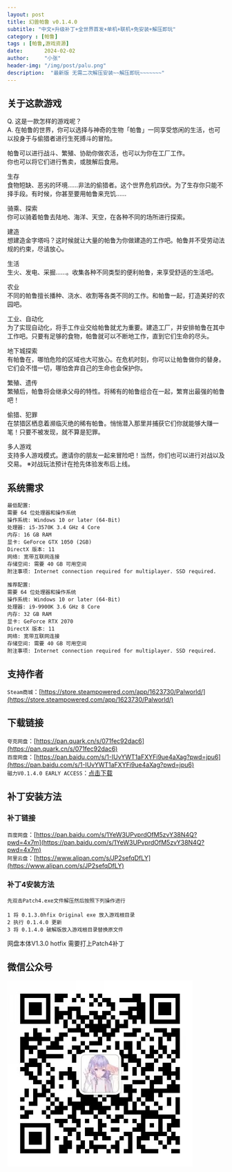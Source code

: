 ```yaml
---
layout: post
title: 幻兽帕鲁 v0.1.4.0 
subtitle: "中文+升级补丁+全世界首发+单机+联机+免安装+解压即玩"
category : [帕鲁]
tags : [帕鲁,游戏资源]
date:       2024-02-02
author:     "小张"
header-img: "/img/post/palu.png"
description:  "最新版 无需二次解压安装~~解压即玩~~~~~~~"
---
```


## 关于这款游戏

Q. 这是一款怎样的游戏呢？  
A. 在帕鲁的世界，你可以选择与神奇的生物「帕鲁」一同享受悠闲的生活，也可以投身于与偷猎者进行生死搏斗的冒险。

帕鲁可以进行战斗、繁殖、协助你做农活，也可以为你在工厂工作。  
你也可以将它们进行售卖，或肢解后食用。

生存  
食物短缺、恶劣的环境……非法的偷猎者。这个世界危机四伏。为了生存你只能不择手段。有时候，你甚至要用帕鲁来充饥……

骑乘、探索  
你可以骑着帕鲁去陆地、海洋、天空，在各种不同的场所进行探索。

建造  
想建造金字塔吗？这时候就让大量的帕鲁为你做建造的工作吧。帕鲁并不受劳动法规的约束，尽请放心。

生活  
生火、发电、采掘……。收集各种不同类型的便利帕鲁，来享受舒适的生活吧。

农业  
不同的帕鲁擅长播种、浇水、收割等各类不同的工作。和帕鲁一起，打造美好的农园吧。

工业、自动化  
为了实现自动化，将手工作业交给帕鲁就尤为重要。建造工厂，并安排帕鲁在其中工作吧。只要有足够的食物，帕鲁就可以不断地工作，直到它们生命的尽头。

地下城探索  
有帕鲁在，哪怕危险的区域也大可放心。在危机时刻，你可以让帕鲁做你的替身。它们会不惜一切，哪怕舍弃自己的生命也会保护你。

繁殖、遗传  
繁殖后，帕鲁将会继承父母的特性。将稀有的帕鲁组合在一起，繁育出最强的帕鲁吧！

偷猎、犯罪  
在禁猎区栖息着濒临灭绝的稀有帕鲁。悄悄潜入那里并捕获它们你就能够大赚一笔！只要不被发现，就不算是犯罪。

多人游戏  
支持多人游戏模式。邀请你的朋友一起来冒险吧！当然，你们也可以进行对战以及交易。
※对战玩法预计在抢先体验发布后上线。


## 系统需求

```text
最低配置:  
需要 64 位处理器和操作系统  
操作系统: Windows 10 or later (64-Bit)  
处理器: i5-3570K 3.4 GHz 4 Core  
内存: 16 GB RAM  
显卡: GeForce GTX 1050 (2GB)  
DirectX 版本: 11  
网络: 宽带互联网连接  
存储空间: 需要 40 GB 可用空间  
附注事项: Internet connection required for multiplayer. SSD required.  
```
```text
推荐配置:
需要 64 位处理器和操作系统
操作系统: Windows 10 or later (64-Bit)
处理器: i9-9900K 3.6 GHz 8 Core
内存: 32 GB RAM
显卡: GeForce RTX 2070
DirectX 版本: 11
网络: 宽带互联网连接
存储空间: 需要 40 GB 可用空间
附注事项: Internet connection required for multiplayer. SSD required.
```

## 支持作者
`Steam商城`：[https://store.steampowered.com/app/1623730/Palworld/](https://store.steampowered.com/app/1623730/Palworld/)

## 下载链接
`夸克网盘`：[https://pan.quark.cn/s/071fec92dac6](https://pan.quark.cn/s/071fec92dac6)  
`百度网盘`：[https://pan.baidu.com/s/1-IUvYWT1aFXYFi9ue4aXag?pwd=jpu6](https://pan.baidu.com/s/1-IUvYWT1aFXYFi9ue4aXag?pwd=jpu6)  
`磁力V0.1.4.0 EARLY ACCESS`：[点击下载](magnet:?xt=urn:btih:26f17e5ef8ef8d26839897b3e61e0b6117089097&dn=Palworld%20%5bSteam-Rip%5d%20by%20Ksenia&tr=http%3a%2f%2fbt.piratbit.club%2f00075796c46ede38c12741b72a29625c%2fannounce&tr=udp%3a%2f%2ftracker.sbsub.com%3a2710%2fannounce&tr=http%3a%2f%2fopen.acgtracker.com%3a1096%2fannounce&tr=udp%3a%2f%2f176.113.68.67%3a6961%2fannounce&tr=udp%3a%2f%2f176.113.71.60%3a6961%2fannounce&tr=http%3a%2f%2f184.105.151.164%3a6969%2fannounce&tr=udp%3a%2f%2f185.83.214.123%3a6969%2fannounce&tr=http%3a%2f%2f51.15.55.204%3a1337%2fannounce&tr=http%3a%2f%2f51.38.230.101%3a80%2fannounce&tr=udp%3a%2f%2f93.158.213.92%3a1337%2fannounce&tr=http%3a%2f%2f95.107.48.115%3a80%2fannounce&tr=http%3a%2f%2faaa.army%3a8866%2fannounce&tr=http%3a%2f%2fbobbialbano.com%3a6969%2fannounce&tr=http%3a%2f%2fderpyradio.net%3a6969%2fannounce&tr=http%3a%2f%2fh4.trakx.nibba.trade%3a80%2fannounce&tr=http%3a%2f%2fopen.acgnxtracker.com%2fannounce&tr=udp%3a%2f%2fopentracker.i2p.rocks%3a6969%2fannounce&tr=http%3a%2f%2fpublictracker.ch%3a6969%2fannounce&tr=udp%3a%2f%2fretracker.sevstar.net%3a2710%2fannounce&tr=http%3a%2f%2frt.tace.ru%3a80%2fannounce&tr=http%3a%2f%2fshare.camoe.cn%3a8080%2fannounce&tr=http%3a%2f%2ft.acg.rip%3a6699%2fannounce&tr=http%3a%2f%2ft.nyaatracker.com%2fannounce&tr=http%3a%2f%2ft.nyaatracker.com%3a80%2fannounce&tr=udp%3a%2f%2ft.overflow.biz%3a6969%2fannounce&tr=udp%3a%2f%2ftr.cili001.com%3a8070%2fannounce&tr=http%3a%2f%2ftracker.anonwebz.xyz%3a8080%2fannounce&tr=udp%3a%2f%2ftracker.dler.org%3a6969%2fannounce&tr=http%3a%2f%2ftracker.files.fm%3a6969%2fannounce&tr=http%3a%2f%2ftracker.gbitt.info%2fannounce&tr=http%3a%2f%2ftracker.gbitt.info%3a80%2fannounce&tr=http%3a%2f%2ftracker.ipv6tracker.ru%3a80%2fannounce&tr=udp%3a%2f%2ftracker.kamigami.org%3a2710%2fannounce&tr=udp%3a%2f%2ftracker.lelux.fi%3a6969%2fannounce&tr=http%3a%2f%2ftracker.noobsubs.net%3a80%2fannounce&tr=http%3a%2f%2ftracker.skyts.cn%3a6969%2fannounce&tr=udp%3a%2f%2ftracker.skyts.net%3a6969%2fannounce&tr=http%3a%2f%2ftracker.ygsub.com%3a6969%2fannounce&tr=udp%3a%2f%2ftracker.zerobytes.xyz%3a1337%2fannounce&tr=http%3a%2f%2ftracker1.itzmx.com%3a8080%2fannounce&tr=udp%3a%2f%2ftracker2.dler.org%3a80%2fannounce&tr=udp%3a%2f%2ftracker2.itzmx.com%3a6961%2fannounce&tr=udp%3a%2f%2ftracker3.itzmx.com%3a6961%2fannounce&tr=udp%3a%2f%2ftracker4.itzmx.com%3a2710%2fannounce&tr=http%3a%2f%2fvpn.flying-datacenter.de%3a6969%2fannounce&tr=http%3a%2f%2fvps02.net.orel.ru%2fannounce&tr=http%3a%2f%2fvps02.net.orel.ru%3a80%2fannounce&tr=https%3a%2f%2f1337.abcvg.info%2fannounce&tr=https%3a%2f%2f1337.abcvg.info%3a443%2fannounce&tr=https%3a%2f%2faaa.army%3a8866%2fannounce&tr=https%3a%2f%2fpublictracker.pp.ua%3a443%2fannounce&tr=https%3a%2f%2ftr.ready4.icu%3a443%2fannounce&tr=https%3a%2f%2ftracker.gbitt.info%2fannounce&tr=https%3a%2f%2ftracker.hama3.net%3a443%2fannounce&tr=https%3a%2f%2ftracker.imgoingto.icu%3a443%2fannounce&tr=https%3a%2f%2ftracker.lelux.fi%3a443%2fannounce&tr=https%3a%2f%2ftracker.nitrix.me%3a443%2fannounce&tr=https%3a%2f%2ftracker.tamersunion.org%3a443%2fannounce&tr=https%3a%2f%2ftrakx.herokuapp.com%3a443%2fannounce&tr=https%3a%2f%2fw.wwwww.wtf%3a443%2fannounce&tr=http%3a%2f%2f176.113.68.67%3a6961%2fannounce&tr=http%3a%2f%2f176.113.71.60%3a6961%2fannounce&tr=udp%3a%2f%2f185.181.60.67%3a80%2fannounce&tr=http%3a%2f%2f185.83.214.123%3a6969%2fannounce&tr=udp%3a%2f%2f207.241.226.111%3a6969%2fannounce&tr=udp%3a%2f%2f207.241.231.226%3a6969%2fannounce&tr=udp%3a%2f%2f208.83.20.20%3a6969%2fannounce&tr=udp%3a%2f%2f212.1.226.176%3a2710%2fannounce&tr=udp%3a%2f%2f212.47.227.58%3a6969%2fannounce&tr=udp%3a%2f%2f217.76.183.53%3a80%2fannounce&tr=udp%3a%2f%2f37.235.174.46%3a2710%2fannounce&tr=udp%3a%2f%2f46.148.18.250%3a2710%2fannounce&tr=udp%3a%2f%2f46.148.18.254%3a2710%2fannounce&tr=udp%3a%2f%2f47.ip-51-68-199.eu%3a6969%2fannounce&tr=udp%3a%2f%2f5.226.148.20%3a6969%2fannounce&tr=udp%3a%2f%2f61626c.net%3a6969%2fannounce&tr=udp%3a%2f%2f62.210.97.59%3a1337%2fannounce&tr=udp%3a%2f%2f6ahddutb1ucc3cp.ru%3a6969%2fannounce&tr=udp%3a%2f%2f91.149.192.31%3a6969%2fannounce&tr=udp%3a%2f%2f91.216.110.52%3a451%2fannounce&tr=http%3a%2f%2f93.158.213.92%3a1337%2fannounce&tr=udp%3a%2f%2fadm.category5.tv%3a6969%2fannounce&tr=udp%3a%2f%2fadmin.videoenpoche.info%3a6969%2fannounce&tr=udp%3a%2f%2fadminion.n-blade.ru%3a6969%2fannounce&tr=udp%3a%2f%2fapi.bitumconference.ru%3a6969%2fannounce&tr=udp%3a%2f%2faruacfilmes.com.br%3a6969%2fannounce&tr=udp%3a%2f%2fbclearning.top%3a6969%2fannounce&tr=udp%3a%2f%2fbenouworldtrip.fr%3a6969%2fannounce&tr=udp%3a%2f%2fbioquantum.co.za%3a6969%2fannounce&tr=udp%3a%2f%2fbitsparadise.info%3a6969%2fannounce&tr=udp%3a%2f%2fblokas.io%3a6969%2fannounce&tr=udp%3a%2f%2fbms-hosxp.com%3a6969%2fannounce&tr=udp%3a%2f%2fbubu.mapfactor.com%3a6969%2fannounce&tr=udp%3a%2f%2fcdn-1.gamecoast.org%3a6969%2fannounce&tr=udp%3a%2f%2fcdn-2.gamecoast.org%3a6969%2fannounce&tr=udp%3a%2f%2fchanchan.uchuu.co.uk%3a6969%2fannounce&tr=udp%3a%2f%2fcutiegirl.ru%3a6969%2fannounce&tr=udp%3a%2f%2fdaveking.com%3a6969%2fannounce&tr=udp%3a%2f%2fdiscord.heihachi.pw%3a6969%2fannounce&tr=udp%3a%2f%2fdpiui.reedlan.com%3a6969%2fannounce&tr=udp%3a%2f%2fedu.uifr.ru%3a6969%2fannounce&tr=udp%3a%2f%2feliastre100.fr%3a6969%2fannounce&tr=udp%3a%2f%2fengplus.ru%3a6969%2fannounce&tr=udp%3a%2f%2ffe.dealclub.de%3a6969%2fannounce&tr=udp%3a%2f%2fforever-tracker.zooki.xyz%3a6969%2fannounce&tr=udp%3a%2f%2finferno.demonoid.is%3a3391%2fannounce&tr=udp%3a%2f%2fipv4.tracker.harry.lu%3a80%2fannounce&tr=udp%3a%2f%2fjosueunhuit.com%3a6969%2fannounce&tr=udp%3a%2f%2fkanal-4.de%3a6969%2fannounce&tr=udp%3a%2f%2fkoli.services%3a6969%2fannounce&tr=udp%3a%2f%2fmail.realliferpg.de%3a6969%2fannounce&tr=udp%3a%2f%2fmovies.zsw.ca%3a6969%2fannounce&tr=udp%3a%2f%2fmts.tvbit.co%3a6969%2fannounce&tr=udp%3a%2f%2fnagios.tks.sumy.ua%3a80%2fannounce&tr=udp%3a%2f%2fns-1.x-fins.com%3a6969%2fannounce&tr=udp%3a%2f%2fopen.stealth.si%3a80%2fannounce&tr=udp%3a%2f%2fopentor.org%3a2710%2fannounce&tr=udp%3a%2f%2fopentracker.arg.bz%3a6969%2fannounce&tr=http%3a%2f%2fopentracker.i2p.rocks%3a6969%2fannounce&tr=udp%3a%2f%2fpublictracker.xyz%3a6969%2fannounce&tr=udp%3a%2f%2fqg.lorzl.gq%3a2710%2fannounce&tr=udp%3a%2f%2fretracker.akado-ural.ru%3a80%2fannounce&tr=udp%3a%2f%2fretracker.lanta-net.ru%3a2710%2fannounce&tr=udp%3a%2f%2fretracker.local.msn-net.ru%3a6969%2fannounce&tr=udp%3a%2f%2fretracker.netbynet.ru%3a2710%2fannounce&tr=http%3a%2f%2fretracker.sevstar.net%3a2710%2fannounce&tr=udp%3a%2f%2frutorrent.frontline-mod.com%3a6969%2fannounce&tr=udp%3a%2f%2fsd-161673.dedibox.fr%3a6969%2fannounce&tr=udp%3a%2f%2fstorage.groupees.com%3a6969%2fannounce&tr=udp%3a%2f%2fteamspeak.value-wolf.org%3a6969%2fannounce&tr=udp%3a%2f%2ftorrent.tdjs.tech%3a6969%2fannounce&tr=http%3a%2f%2ftr.cili001.com%3a8070%2fannounce&tr=udp%3a%2f%2ftracker.0x.tf%3a6969%2fannounce&tr=udp%3a%2f%2ftracker.altrosky.nl%3a6969%2fannounce&tr=udp%3a%2f%2ftracker.blacksparrowmedia.net%3a6969%2fannounce&tr=udp%3a%2f%2ftracker.coppersurfer.tk%3a6969%2fannounce&tr=http%3a%2f%2ftracker.dler.org%3a6969%2fannounce&tr=udp%3a%2f%2ftracker.ds.is%3a6969%2fannounce&tr=udp%3a%2f%2ftracker.dyne.org%3a6969%2fannounce&tr=udp%3a%2f%2ftracker.filemail.com%3a6969%2fannounce&tr=udp%3a%2f%2ftracker.fortu.io%3a6969%2fannounce&tr=http%3a%2f%2ftracker.kamigami.org%3a2710%2fannounce&tr=udp%3a%2f%2ftracker.leechers-paradise.org%3a6969%2fannounce&tr=http%3a%2f%2ftracker.lelux.fi%3a80%2fannounce&tr=udp%3a%2f%2ftracker.opentrackr.org%3a1337%2fannounce&tr=udp%3a%2f%2ftracker.shkinev.me%3a6969%2fannounce&tr=udp%3a%2f%2ftracker.skynetcloud.site%3a6969%2fannounce&tr=http%3a%2f%2ftracker.skyts.net%3a6969%2fannounce&tr=udp%3a%2f%2ftracker.tiny-vps.com%3a6969%2fannounce&tr=udp%3a%2f%2ftracker.uw0.xyz%3a6969%2fannounce&tr=udp%3a%2f%2ftracker.v6speed.org%3a6969%2fannounce&tr=udp%3a%2f%2ftracker.vulnix.sh%3a6969%2fannounce&tr=udp%3a%2f%2ftracker.zemoj.com%3a6969%2fannounce&tr=http%3a%2f%2ftracker.zerobytes.xyz%3a1337%2fannounce&tr=udp%3a%2f%2ftracker.zum.bi%3a6969%2fannounce&tr=udp%3a%2f%2ftracker0.ufibox.com%3a6969%2fannounce&tr=http%3a%2f%2ftracker2.dler.org%3a80%2fannounce&tr=http%3a%2f%2ftracker2.itzmx.com%3a6961%2fannounce&tr=http%3a%2f%2ftracker3.itzmx.com%3a6961%2fannounce&tr=udp%3a%2f%2ftracker6.dler.org%3a2710%2fannounce&tr=udp%3a%2f%2ftracker-udp.gbitt.info%3a80%2fannounce&tr=udp%3a%2f%2fultra.zt.ua%3a6969%2fannounce&tr=udp%3a%2f%2fus-tracker.publictracker.xyz%3a6969%2fannounce&tr=udp%3a%2f%2fvalakas.rollo.dnsabr.com%3a2710%2fannounce&tr=udp%3a%2f%2fvibe.community%3a6969%2fannounce&tr=udp%3a%2f%2fwww.midea123.z-media.com.cn%3a6969%2fannounce&tr=udp%3a%2f%2fzephir.monocul.us%3a6969%2fannounce&tr=http%3a%2f%2f1337.abcvg.info%3a80%2fannounce&tr=http%3a%2f%2f207.241.226.111%3a6969%2fannounce&tr=http%3a%2f%2f207.241.231.226%3a6969%2fannounce&tr=udp%3a%2f%2f46.17.46.112%3a8080%2fannounce&tr=udp%3a%2f%2f49.12.76.8%3a8080%2fannounce&tr=udp%3a%2f%2f%5b2001%3a1b10%3a1000%3a8101%3a0%3a242%3aac11%3a2%5d%3a6969%2fannounce&tr=udp%3a%2f%2f%5b2a00%3ab700%3a1%3a%3a3%3a1dc%5d%3a8080%2fannounce&tr=udp%3a%2f%2f%5b2a01%3a4f8%3ac012%3a8025%3a%3a1%5d%3a8080%2fannounce&tr=udp%3a%2f%2f%5b2a04%3aac00%3a1%3a3dd8%3a%3a1%3a2710%5d%3a2710%2fannounce&tr=http%3a%2f%2fbt.okmp3.ru%3a2710%2fannounce&tr=http%3a%2f%2fbvarf.tracker.sh%3a2086%2fannounce&tr=http%3a%2f%2fch3oh.ru%3a6969%2fannounce&tr=http%3a%2f%2fincine.ru%3a6969%2fannounce&tr=http%3a%2f%2fnyaa.tracker.wf%3a7777%2fannounce&tr=http%3a%2f%2fopen.acgnxtracker.com%3a80%2fannounce&tr=udp%3a%2f%2fretracker.hotplug.ru%3a2710%2fannounce&tr=http%3a%2f%2ftorrentsmd.com%3a8080%2fannounce&tr=udp%3a%2f%2ftracker.birkenwald.de%3a6969%2fannounce&tr=http%3a%2f%2ftracker.bt4g.com%3a2095%2fannounce&tr=udp%3a%2f%2ftracker.dump.cl%3a6969%2fannounce&tr=udp%3a%2f%2ftracker.edkj.club%3a6969%2fannounce&tr=http%3a%2f%2ftracker.electro-torrent.pl%3a80%2fannounce&tr=http%3a%2f%2ftracker.ipv6tracker.org%3a80%2fannounce&tr=http%3a%2f%2ftracker.mywaifu.best%3a6969%2fannounce&tr=http%3a%2f%2ftracker.opentrackr.org%3a1337%2fannounce&tr=udp%3a%2f%2ftracker.qu.ax%3a6969%2fannounce&tr=http%3a%2f%2ftracker.renfei.net%3a8080%2fannounce&tr=http%3a%2f%2fv6-tracker.0g.cx%3a6969%2fannounce&tr=udp%3a%2f%2fwepzone.net%3a6969%2fannounce&tr=http%3a%2f%2fwww.all4nothin.net%3a80%2fannounce.php&tr=http%3a%2f%2fwww.peckservers.com%3a9000%2fannounce&tr=http%3a%2f%2fwww.wareztorrent.com%3a80%2fannounce&tr=https%3a%2f%2ft1.hloli.org%3a443%2fannounce&tr=https%3a%2f%2ftr.burnabyhighstar.com%3a443%2fannounce&tr=https%3a%2f%2ftracker.cloudit.top%3a443%2fannounce&tr=https%3a%2f%2ftracker.gbitt.info%3a443%2fannounce&tr=https%3a%2f%2ftracker.gcrreen.xyz%3a443%2fannounce&tr=https%3a%2f%2ftracker.kuroy.me%3a443%2fannounce&tr=https%3a%2f%2ftracker.lilithraws.cf%3a443%2fannounce&tr=https%3a%2f%2ftracker.lilithraws.org%3a443%2fannounce&tr=https%3a%2f%2ftracker.loligirl.cn%3a443%2fannounce&tr=https%3a%2f%2ftracker.moeblog.cn%3a443%2fannounce&tr=https%3a%2f%2ftracker.netmap.top%3a8443%2fannounce&tr=https%3a%2f%2ftracker.renfei.net%3a443%2fannounce&tr=https%3a%2f%2ftracker.yemekyedim.com%3a443%2fannounce&tr=https%3a%2f%2ftracker1.520.jp%3a443%2fannounce&tr=https%3a%2f%2ftrackers.mlsub.net%3a443%2fannounce&tr=https%3a%2f%2fwww.peckservers.com%3a9443%2fannounce&tr=https%3a%2f%2fyolo.liberbear.com%3a443%2fannounce&tr=udp%3a%2f%2f119.28.71.45%3a8080%2fannounce&tr=udp%3a%2f%2f184.105.151.166%3a6969%2fannounce&tr=udp%3a%2f%2f1c.premierzal.ru%3a6969%2fannounce&tr=http%3a%2f%2f46.17.46.112%3a8080%2fannounce&tr=http%3a%2f%2f49.12.76.8%3a8080%2fannounce&tr=udp%3a%2f%2f52.58.128.163%3a6969%2fannounce&tr=udp%3a%2f%2f6.pocketnet.app%3a6969%2fannounce&tr=http%3a%2f%2f%5b2001%3a1b10%3a1000%3a8101%3a0%3a242%3aac11%3a2%5d%3a6969%2fannounce&tr=udp%3a%2f%2f%5b2001%3a470%3a1%3a189%3a0%3a1%3a2%3a3%5d%3a6969%2fannounce&tr=http%3a%2f%2f%5b2a00%3ab700%3a1%3a%3a3%3a1dc%5d%3a8080%2fannounce&tr=http%3a%2f%2f%5b2a01%3a4f8%3ac012%3a8025%3a%3a1%5d%3a8080%2fannounce&tr=udp%3a%2f%2f%5b2a03%3a7220%3a8083%3acd00%3a%3a1%5d%3a451%2fannounce&tr=http%3a%2f%2f%5b2a04%3aac00%3a1%3a3dd8%3a%3a1%3a2710%5d%3a2710%2fannounce&tr=udp%3a%2f%2f%5b2a0f%3ae586%3af%3af%3a%3a81%5d%3a6969%2fannounce&tr=udp%3a%2f%2facxx.de%3a6969%2fannounce&tr=udp%3a%2f%2faegir.sexy%3a6969%2fannounce&tr=udp%3a%2f%2fblack-bird.ynh.fr%3a6969%2fannounce&tr=udp%3a%2f%2fbt.ktrackers.com%3a6666%2fannounce&tr=udp%3a%2f%2fbt.rer.lol%3a2710%2fannounce&tr=udp%3a%2f%2fbt1.archive.org%3a6969%2fannounce&tr=udp%3a%2f%2fbt2.archive.org%3a6969%2fannounce&tr=udp%3a%2f%2fconcen.org%3a6969%2fannounce&tr=udp%3a%2f%2fd40969.acod.regrucolo.ru%3a6969%2fannounce&tr=udp%3a%2f%2fec2-18-191-163-220.us-east-2.compute.amazonaws.com%3a6969%2fannounce&tr=udp%3a%2f%2fepider.me%3a6969%2fannounce&tr=udp%3a%2f%2fevan.im%3a6969%2fannounce&tr=udp%3a%2f%2fexodus.desync.com%3a6969%2fannounce&tr=udp%3a%2f%2ffh2.cmp-gaming.com%3a6969%2fannounce&tr=udp%3a%2f%2ffree.publictracker.xyz%3a6969%2fannounce&tr=udp%3a%2f%2fhz.is%3a1337%2fannounce&tr=udp%3a%2f%2fipv6.fuuuuuck.com%3a6969%2fannounce&tr=udp%3a%2f%2fisk.richardsw.club%3a6969%2fannounce&tr=udp%3a%2f%2fmail.artixlinux.org%3a6969%2fannounce&tr=udp%3a%2f%2fmoonburrow.club%3a6969%2fannounce&tr=udp%3a%2f%2fnew-line.net%3a6969%2fannounce&tr=udp%3a%2f%2fns1.monolithindustries.com%3a6969%2fannounce&tr=udp%3a%2f%2fodd-hd.fr%3a6969%2fannounce&tr=udp%3a%2f%2foh.fuuuuuck.com%3a6969%2fannounce&tr=udp%3a%2f%2fopen.demonii.com%3a1337%2fannounce&tr=udp%3a%2f%2fopen.dstud.io%3a6969%2fannounce&tr=udp%3a%2f%2fopen.free-tracker.ga%3a6969%2fannounce&tr=udp%3a%2f%2fopen.tracker.ink%3a6969%2fannounce&tr=udp%3a%2f%2fopen.u-p.pw%3a6969%2fannounce&tr=udp%3a%2f%2fopen.xxtor.com%3a3074%2fannounce&tr=udp%3a%2f%2fopentracker.io%3a6969%2fannounce&tr=udp%3a%2f%2fp4p.arenabg.com%3a1337%2fannounce&tr=udp%3a%2f%2fprivate.anonseed.com%3a6969%2fannounce&tr=udp%3a%2f%2fpublic.tracker.vraphim.com%3a6969%2fannounce&tr=http%3a%2f%2fretracker.hotplug.ru%3a2710%2fannounce&tr=udp%3a%2f%2fretracker.lanta.me%3a2710%2fannounce&tr=udp%3a%2f%2fretracker01-msk-virt.corbina.net%3a80%2fannounce&tr=udp%3a%2f%2fryjer.com%3a6969%2fannounce&tr=udp%3a%2f%2fsabross.xyz%3a6969%2fannounce&tr=udp%3a%2f%2fsanincode.com%3a6969%2fannounce&tr=udp%3a%2f%2ftamas3.ynh.fr%3a6969%2fannounce&tr=udp%3a%2f%2fthouvenin.cloud%3a6969%2fannounce&tr=udp%3a%2f%2ftk1.trackerservers.com%3a8080%2fannounce&tr=udp%3a%2f%2ftorrents.artixlinux.org%3a6969%2fannounce&tr=udp%3a%2f%2ftracker.0x7c0.com%3a6969%2fannounce&tr=udp%3a%2f%2ftracker.4.babico.name.tr%3a3131%2fannounce&tr=udp%3a%2f%2ftracker.6.babico.name.tr%3a6969%2fannounce&tr=udp%3a%2f%2ftracker.anima.nz%3a6969%2fannounce&tr=udp%3a%2f%2ftracker.artixlinux.org%3a6969%2fannounce&tr=http%3a%2f%2ftracker.birkenwald.de%3a6969%2fannounce&tr=udp%3a%2f%2ftracker.bittor.pw%3a1337%2fannounce&tr=udp%3a%2f%2ftracker.ccp.ovh%3a6969%2fannounce&tr=udp%3a%2f%2ftracker.cubonegro.lol%3a6969%2fannounce&tr=udp%3a%2f%2ftracker.cyberia.is%3a6969%2fannounce&tr=udp%3a%2f%2ftracker.dler.com%3a6969%2fannounce&tr=http%3a%2f%2ftracker.dump.cl%3a6969%2fannounce&tr=http%3a%2f%2ftracker.edkj.club%3a6969%2fannounce&tr=udp%3a%2f%2ftracker.fnix.net%3a6969%2fannounce&tr=udp%3a%2f%2ftracker.mirrorbay.org%3a6969%2fannounce&tr=udp%3a%2f%2ftracker.moeking.me%3a6969%2fannounce&tr=udp%3a%2f%2ftracker.openbittorrent.com%3a6969%2fannounce&tr=http%3a%2f%2ftracker.qu.ax%3a6969%2fannounce&tr=udp%3a%2f%2ftracker.srv00.com%3a6969%2fannounce&tr=udp%3a%2f%2ftracker.swateam.org.uk%3a2710%2fannounce&tr=udp%3a%2f%2ftracker.t-rb.org%3a6969%2fannounce&tr=udp%3a%2f%2ftracker.theoks.net%3a6969%2fannounce&tr=udp%3a%2f%2ftracker.therarbg.com%3a6969%2fannounce&tr=udp%3a%2f%2ftracker.therarbg.to%3a6969%2fannounce&tr=udp%3a%2f%2ftracker.torrent.eu.org%3a451%2fannounce&tr=udp%3a%2f%2ftracker.torrust-demo.com%3a6969%2fannounce&tr=udp%3a%2f%2ftracker.tryhackx.org%3a6969%2fannounce&tr=udp%3a%2f%2ftracker1.bt.moack.co.kr%3a80%2fannounce&tr=udp%3a%2f%2ftracker1.myporn.club%3a9337%2fannounce&tr=udp%3a%2f%2ftracker2.dler.com%3a80%2fannounce&tr=http%3a%2f%2ftracker4.itzmx.com%3a2710%2fannounce&tr=udp%3a%2f%2fttk2.nbaonlineservice.com%3a6969%2fannounce&tr=udp%3a%2f%2fu4.trakx.crim.ist%3a1337%2fannounce&tr=udp%3a%2f%2fu6.trakx.crim.ist%3a1337%2fannounce&tr=udp%3a%2f%2fuploads.gamecoast.net%3a6969%2fannounce&tr=http%3a%2f%2fwepzone.net%3a6969%2fannounce&tr=udp%3a%2f%2fx.t-1.org%3a6969%2fannounce&tr=udp%3a%2f%2fy.paranoid.agency%3a6969%2fannounce&tr=udp%3a%2f%2fyahor.of.by%3a6969%2fannounce&tr=wss%3a%2f%2ftracker.openwebtorrent.com%3a443%2fannounce&tr=http%3a%2f%2faboutbeautifulgallopinghorsesinthegreenpasture.online%3a80%2fannounce&tr=http%3a%2f%2fipv6.rer.lol%3a6969%2fannounce&tr=http%3a%2f%2fmovies.zsw.ca%3a6969%2fannounce&tr=http%3a%2f%2fopen.tracker.ink%3a6969%2fannounce&tr=http%3a%2f%2fr.l5.ca%3a6969%2fannounce&tr=http%3a%2f%2ftracker.dler.com%3a6969%2fannounce&tr=http%3a%2f%2furaniumhexafluori.de%3a1919%2fannounce&tr=https%3a%2f%2fopentracker.i2p.rocks%3a443%2fannounce&tr=https%3a%2f%2fshahidrazi.online%3a443%2fannounce&tr=https%3a%2f%2ftr.qfruiti.com%3a443%2fannounce&tr=https%3a%2f%2ftr.qfruiti.in%3a443%2fannounce&tr=https%3a%2f%2ftracker.ipfsscan.io%3a443%2fannounce&tr=udp%3a%2f%2fapi.alarmasqueretaro.com%3a3074%2fannounce&tr=udp%3a%2f%2fbt.rer.lol%3a6969%2fannounce&tr=udp%3a%2f%2fjutone.com%3a6969%2fannounce&tr=udp%3a%2f%2fmartin-gebhardt.eu%3a25%2fannounce&tr=udp%3a%2f%2fsu-data.com%3a6969%2fannounce&tr=http%3a%2f%2ft.overflow.biz%3a6969%2fannounce&tr=udp%3a%2f%2fthinking.duckdns.org%3a6969%2fannounce&tr=udp%3a%2f%2ftracker.auctor.tv%3a6969%2fannounce&tr=udp%3a%2f%2ftracker.ddunlimited.net%3a6969%2fannounce&tr=udp%3a%2f%2ftracker.picotorrent.one%3a6969%2fannounce&tr=udp%3a%2f%2fwww.torrent.eu.org%3a451%2fannounce)

## 补丁安装方法
### 补丁链接
`百度网盘`：[https://pan.baidu.com/s/1YeW3UPvprdOfM5zvY38N4Q?pwd=4x7m](https://pan.baidu.com/s/1YeW3UPvprdOfM5zvY38N4Q?pwd=4x7m)  
`阿里云盘`：[https://www.alipan.com/s/JP2sefqDfLY](https://www.alipan.com/s/JP2sefqDfLY)
### 补丁4安装方法
```text
先双击Patch4.exe文件解压然后按照下列操作进行

1 将 0.1.3.0hfix Original exe 放入游戏根目录
2 执行 0.1.4.0 更新
3 将 0.1.4.0 破解版放入游戏根目录替换原文件
```
网盘本体V1.3.0 hotfix 需要打上Patch4补丁

## 微信公众号
![微信公众号](/img/post/qrcode_WeChatPublic.jpg)